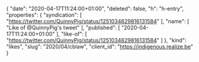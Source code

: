{
  "date": "2020-04-17T11:24:00+01:00",
  "deleted": false,
  "h": "h-entry",
  "properties": {
    "syndication": [
      "https://twitter.com/QuinnyPig/status/1251034829816131584"
    ],
    "name": [
      "Like of @QuinnyPig's tweet"
    ],
    "published": [
      "2020-04-17T11:24:00+01:00"
    ],
    "like-of": [
      "https://twitter.com/QuinnyPig/status/1251034829816131584"
    ]
  },
  "kind": "likes",
  "slug": "2020/04/cblaw",
  "client_id": "https://indigenous.realize.be"
}
